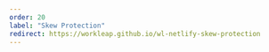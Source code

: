 ```yaml
---
order: 20
label: "Skew Protection"
redirect: https://workleap.github.io/wl-netlify-skew-protection
---
```


